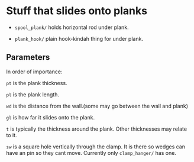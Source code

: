 # Stuff that slides onto planks

* `spool_plank/` holds horizontal rod under plank.

* `plank_hook/` plain hook-kindah thing for under plank.

## Parameters
In order of importance:

`pt` is the plank thickness.

`pl` is the plank length.

`wd` is the distance from the wall.(some may go between the wall and plank)

`gl` is how far it slides onto the plank.

`t` is typically the thickness around the plank. Other thicknesses may relate to
 it.

`sw` is a square hole vertically through the clamp. It is there so wedges can
have an pin so they cant move. Currently only `clamp_hanger/` has one.
